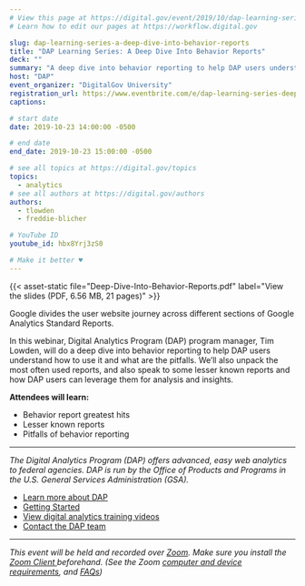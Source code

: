 ```yaml
---
# View this page at https://digital.gov/event/2019/10/dap-learning-series-a-deep-dive
# Learn how to edit our pages at https://workflow.digital.gov

slug: dap-learning-series-a-deep-dive-into-behavior-reports
title: "DAP Learning Series: A Deep Dive Into Behavior Reports"
deck: ""
summary: "A deep dive into behavior reporting to help DAP users understand how to use it and what are the pitfalls."
host: "DAP"
event_organizer: "DigitalGov University"
registration_url: https://www.eventbrite.com/e/dap-learning-series-deep-dive-behavior-reports-registration-59347588234
captions: 

# start date
date: 2019-10-23 14:00:00 -0500

# end date
end_date: 2019-10-23 15:00:00 -0500

# see all topics at https://digital.gov/topics
topics: 
  - analytics
# see all authors at https://digital.gov/authors
authors: 
  - tlowden
  - freddie-blicher

# YouTube ID
youtube_id: hbx8Yrj3zS0

# Make it better ♥
---
```


{{< asset-static file="Deep-Dive-Into-Behavior-Reports.pdf" label="View the slides (PDF, 6.56 MB, 21 pages)" >}} 

Google divides the user website journey across different sections of Google Analytics Standard Reports.

In this webinar, Digital Analytics Program (DAP) program manager, Tim Lowden, will do a deep dive into behavior reporting to help DAP users understand how to use it and what are the pitfalls. We’ll also unpack the most often used reports, and also speak to some lesser known reports and how DAP users can leverage them for analysis and insights.

**Attendees will learn:**

- Behavior report greatest hits
- Lesser known reports
- Pitfalls of behavior reporting

---

_The Digital Analytics Program (DAP) offers advanced, easy web analytics to federal agencies. DAP is run by the Office of Products and Programs in the U.S. General Services Administration (GSA)._

- [Learn more about DAP](https://www.digitalgov.gov/services/dap/)
- [Getting Started](https://github.com/digital-analytics-program/gov-wide-code)
- [View digital analytics training videos](https://www.youtube.com/playlist?list=PLd9b-GuOJ3nFwlyvLFUtmDpYFKezhot8P)
- [Contact the DAP team](mailto:dap@support.digitalgov.gov)

---

_This event will be held and recorded over [Zoom](https://www.zoom.us/). Make sure you install the [Zoom Client ](https://zoom.us/download#client&#95;4meeting) beforehand. (See the Zoom [computer and device requirements](https://support.zoom.us/hc/en-us/articles/201362023-System-Requirements-for-PC-Mac-and-Linux), and [FAQs](https://support.zoom.us/hc/en-us/sections/200277708-Frequently-Asked-Questions))_
